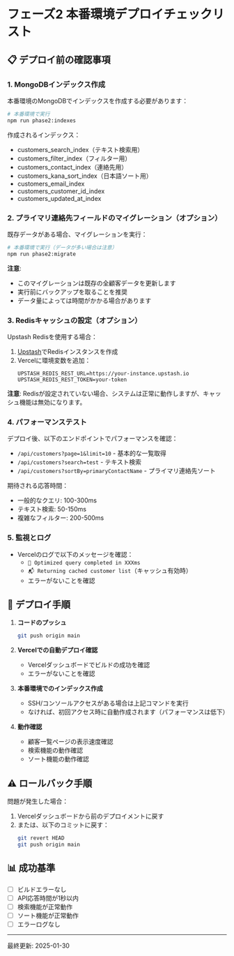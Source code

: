 # フェーズ2 本番環境デプロイチェックリスト

## 📋 デプロイ前の確認事項

### 1. MongoDBインデックス作成
本番環境のMongoDBでインデックスを作成する必要があります：

```bash
# 本番環境で実行
npm run phase2:indexes
```

作成されるインデックス：
- customers_search_index（テキスト検索用）
- customers_filter_index（フィルター用）
- customers_contact_index（連絡先用）
- customers_kana_sort_index（日本語ソート用）
- customers_email_index
- customers_customer_id_index
- customers_updated_at_index

### 2. プライマリ連絡先フィールドのマイグレーション（オプション）
既存データがある場合、マイグレーションを実行：

```bash
# 本番環境で実行（データが多い場合は注意）
npm run phase2:migrate
```

**注意**: 
- このマイグレーションは既存の全顧客データを更新します
- 実行前にバックアップを取ることを推奨
- データ量によっては時間がかかる場合があります

### 3. Redisキャッシュの設定（オプション）
Upstash Redisを使用する場合：

1. [Upstash](https://upstash.com/)でRedisインスタンスを作成
2. Vercelに環境変数を追加：
   ```
   UPSTASH_REDIS_REST_URL=https://your-instance.upstash.io
   UPSTASH_REDIS_REST_TOKEN=your-token
   ```

**注意**: Redisが設定されていない場合、システムは正常に動作しますが、キャッシュ機能は無効になります。

### 4. パフォーマンステスト
デプロイ後、以下のエンドポイントでパフォーマンスを確認：

- `/api/customers?page=1&limit=10` - 基本的な一覧取得
- `/api/customers?search=test` - テキスト検索
- `/api/customers?sortBy=primaryContactName` - プライマリ連絡先ソート

期待される応答時間：
- 一般的なクエリ: 100-300ms
- テキスト検索: 50-150ms
- 複雑なフィルター: 200-500ms

### 5. 監視とログ
- Vercelのログで以下のメッセージを確認：
  - `🚀 Optimized query completed in XXXms`
  - `📬 Returning cached customer list`（キャッシュ有効時）
  - エラーがないことを確認

## 🚀 デプロイ手順

1. **コードのプッシュ**
   ```bash
   git push origin main
   ```

2. **Vercelでの自動デプロイ確認**
   - Vercelダッシュボードでビルドの成功を確認
   - エラーがないことを確認

3. **本番環境でのインデックス作成**
   - SSH/コンソールアクセスがある場合は上記コマンドを実行
   - なければ、初回アクセス時に自動作成されます（パフォーマンスは低下）

4. **動作確認**
   - 顧客一覧ページの表示速度確認
   - 検索機能の動作確認
   - ソート機能の動作確認

## ⚠️ ロールバック手順

問題が発生した場合：

1. Vercelダッシュボードから前のデプロイメントに戻す
2. または、以下のコミットに戻す：
   ```bash
   git revert HEAD
   git push origin main
   ```

## 📊 成功基準

- [ ] ビルドエラーなし
- [ ] API応答時間が1秒以内
- [ ] 検索機能が正常動作
- [ ] ソート機能が正常動作
- [ ] エラーログなし

---

最終更新: 2025-01-30